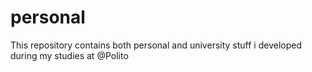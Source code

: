 # personal
This repository contains both personal and university stuff i developed during my studies at @Polito
